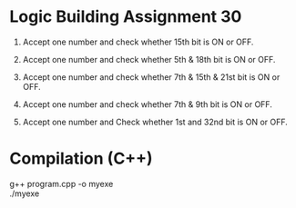 # Logic Building Assignment 30

1. Accept one number and check whether 15th bit is ON or OFF.

2. Accept one number and check whether 5th & 18th bit is ON or OFF.

3. Accept one number and check whether 7th & 15th & 21st bit is ON or OFF.

4. Accept one number and check whether 7th & 9th bit is ON or OFF.

5. Accept one number and Check whether 1st and 32nd bit is ON or OFF.

# Compilation (C++)

g++ program.cpp -o myexe  
./myexe
